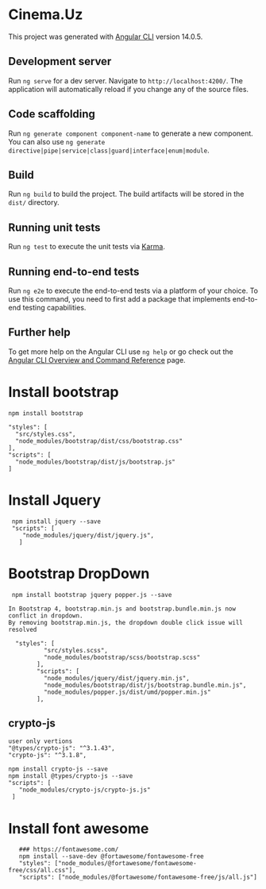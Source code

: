 # Cinema.Uz

This project was generated with [Angular CLI](https://github.com/angular/angular-cli) version 14.0.5.

## Development server

Run `ng serve` for a dev server. Navigate to `http://localhost:4200/`. The application will automatically reload if you change any of the source files.

## Code scaffolding

Run `ng generate component component-name` to generate a new component. You can also use `ng generate directive|pipe|service|class|guard|interface|enum|module`.

## Build

Run `ng build` to build the project. The build artifacts will be stored in the `dist/` directory.

## Running unit tests

Run `ng test` to execute the unit tests via [Karma](https://karma-runner.github.io).

## Running end-to-end tests

Run `ng e2e` to execute the end-to-end tests via a platform of your choice. To use this command, you need to first add a package that implements end-to-end testing capabilities.

## Further help

To get more help on the Angular CLI use `ng help` or go check out the [Angular CLI Overview and Command Reference](https://angular.io/cli) page.


# Install bootstrap

    npm install bootstrap

    "styles": [
      "src/styles.css",
      "node_modules/bootstrap/dist/css/bootstrap.css"
    ],
    "scripts": [
      "node_modules/bootstrap/dist/js/bootstrap.js"
    ]

# Install Jquery

     npm install jquery --save
     "scripts": [
        "node_modules/jquery/dist/jquery.js",
       ]

# Bootstrap DropDown
     npm install bootstrap jquery popper.js --save     

    In Bootstrap 4, bootstrap.min.js and bootstrap.bundle.min.js now conflict in dropdown.
    By removing bootstrap.min.js, the dropdown double click issue will resolved

      "styles": [
              "src/styles.scss",
              "node_modules/bootstrap/scss/bootstrap.scss"
            ],
            "scripts": [
              "node_modules/jquery/dist/jquery.min.js",
              "node_modules/bootstrap/dist/js/bootstrap.bundle.min.js",
              "node_modules/popper.js/dist/umd/popper.min.js"
            ],

## crypto-js
    user only vertions
    "@types/crypto-js": "^3.1.43",
    "crypto-js": "^3.1.8",

    npm install crypto-js --save
    npm install @types/crypto-js --save  
    "scripts": [
       "node_modules/crypto-js/crypto-js.js"
     ]


# Install font awesome
       ### https://fontawesome.com/
       npm install --save-dev @fortawesome/fontawesome-free
       "styles": ["node_modules/@fortawesome/fontawesome-free/css/all.css"],
       "scripts": ["node_modules/@fortawesome/fontawesome-free/js/all.js"]
